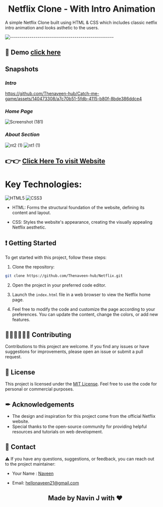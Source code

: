 <div align="center">
  <h1>Netflix Clone - With Intro Animation</h1>
</div>

A simple Netflix Clone built using HTML & CSS which includes classic netfix intro animation and looks asthetic to the users.

 ![-----------------------------------------------------](https://raw.githubusercontent.com/andreasbm/readme/master/assets/lines/rainbow.png)

 ## 🚀 Demo [click here](https://thenaveen-hub.github.io/Netflix/)

## Snapshots

### *Intro*
https://github.com/Thenaveen-hub/Catch-me-game/assets/140473308/a7c70b51-5fdb-4115-b80f-8bde386ddce4

### *Home Page*
![Screenshot (181)](https://github.com/Thenaveen-hub/Catch-me-game/assets/140473308/ab427315-5557-4c15-9d04-c4c06920edf9)

### *About Section*

![nt2 (1)](https://github.com/Thenaveen-hub/Catch-me-game/assets/140473308/f84fec89-c4a9-49b0-bb22-1fee68a3587d)
![nt1 (1)](https://github.com/Thenaveen-hub/Catch-me-game/assets/140473308/7c6996c3-7ce4-4d80-949a-dac986f7121b)

##  👉👉  [Click Here To visit Website](https://thenaveen-hub.github.io/Netflix/)

# Key Technologies:
![HTML5](https://img.shields.io/badge/-HTML5-%23E44D27?style=flat-square&logo=html5&logoColor=ffffff)
![CSS3](https://img.shields.io/badge/-CSS3-%231572B6?style=flat-square&logo=css3)
- HTML: Forms the structural foundation of the website, defining its content and layout.

- CSS: Styles the website's appearance, creating the visually appealing Netflix aesthetic.

  
## ❗ Getting Started

To get started with this project, follow these steps:

1. Clone the repository:

```bash
git clone https://github.com/Thenaveen-hub/Netflix.git
```

2. Open the project in your preferred code editor.

3. Launch the `index.html` file in a web browser to view the Netflix home page.

4. Feel free to modify the code and customize the page according to your preferences. You can update the content, change the colors, or add new features.

## 👩🏽‍🤝‍🧑🏾🤝 Contributing

Contributions to this project are welcome. If you find any issues or have suggestions for improvements, please open an issue or submit a pull request.

## 📃 License

This project is licensed under the [MIT License](LICENSE). Feel free to use the code for personal or commercial purposes.

## ✒ Acknowledgements

- The design and inspiration for this project come from the official Netflix website.
- Special thanks to the open-source community for providing helpful resources and tutorials on web development.

## 💬 Contact

  ⚠️ If you have any questions, suggestions, or feedback, you can reach out to the project maintainer:

- Your Name : [Naveen](https://linkedin.com/in/naveen-jagathkari27)
- Email: [hellonaveen21@gmail.com](mailto:hellonaveen21@gmail.com)

  <div align="center"><h2>Made by Navin J with ❤️</h2> </div>
